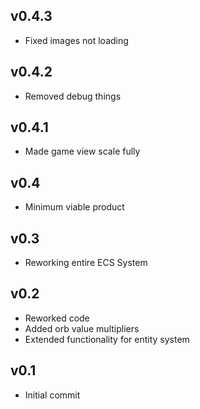 ## v0.4.3
- Fixed images not loading

## v0.4.2
- Removed debug things

## v0.4.1
- Made game view scale fully

## v0.4
- Minimum viable product

## v0.3
- Reworking entire ECS System

## v0.2
- Reworked code
- Added orb value multipliers
- Extended functionality for entity system

## v0.1
- Initial commit